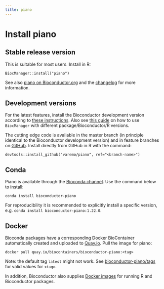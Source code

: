 ```yaml
---
title: piano
---
```


# Install piano

## Stable release version
This is suitable for most users. Install in R:
```
BiocManager::install("piano")
```
See also [piano on Bioconductor.org](https://www.bioconductor.org/packages/release/bioc/html/piano.html) and the [changelog](http://www.bioconductor.org/packages/release/bioc/news/piano/NEWS) for more information.

## Development versions
For the latest features, install the Bioconductor development version according to [these instructions](http://bioconductor.org/developers/how-to/useDevel/). Also see [this guide](https://cran.r-project.org/web/packages/BiocManager/vignettes/BiocManager.html) on how to use `BiocManager` with different package/Bioconductor/R versions.

The cutting edge code is available in the master branch (in principle identical to the Bioconductor development version) and in feature branches on [GitHub](https://github.com/varemo/piano). Install directly from GitHub in R with the command: 
```
devtools::install_github("varemo/piano", ref="<branch-name>")
```

## Conda

Piano is available through the [Bioconda channel](http://bioconda.github.io/recipes/bioconductor-piano/README.html). Use the command below to install:

```
conda install bioconductor-piano
```
For reproducibility it is recommended to explicitly install a specific version, e.g. `conda install bioconductor-piano:1.22.0`.

## Docker

Bioconda packages have a corresponding Docker BioContainer automatically created and uploaded to [Quay.io](https://Quay.io). Pull the image for piano:
```
docker pull quay.io/biocontainers/bioconductor-piano:<tag>
```
Note: the default tag `latest` might not work. See [bioconductor-piano/tags](https://quay.io/repository/biocontainers/bioconductor-piano?tab=tags) for valid values for `<tag>`.

In addition, Bioconductor also supplies [Docker images](https://www.bioconductor.org/help/docker/) for running R and Bioconductor packages.
